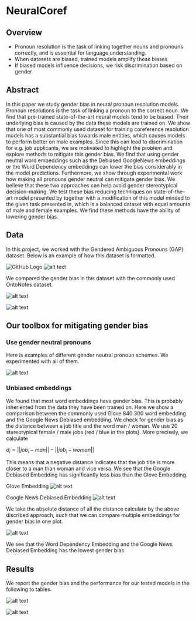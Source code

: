 # NeuralCoref

## Overview

* Pronoun resolution is the task of linking together nouns and pronouns correctly, and is essential for language understanding.
* When datasets are biased, trained models amplify these biases
* If biased models influence decisions, we risk discrimination based on gender


## Abstract
In this paper we study gender bias in neural pronoun resolution models. Pronoun resolutions is the task of linking a pronoun to the correct noun. We find that pre-trained state-of-the-art neural models tend to be biased. Their underlying bias is caused by the data these models are trained on. We show that one of most commonly used dataset for training coreference resolution models has a substantial bias towards male entities, which causes models to perform better on male examples. Since this can lead to discrimination for e.g. job applicants, we are motivated to highlight the problem and explore methods to mitigate this gender bias. We find that using gender neutral word embeddings such as the Debiased GoogleNews embeddings or the Word Dependency embeddings can lower the bias considerably in the model predictions. Furthermore, we show through experimental work how making all pronouns gender neutral can mitigate gender bias. We believe that these two approaches can help avoid gender stereotypical decision-making. We test these bias reducing techniques on state-of-the-art model presented by together with a modification of this model minded to the given task presented in, which is a balanced dataset with equal amounts of male and female examples. We find these methods have the ability of lowering gender bias. 

## Data

In this project, we worked with the Gendered Ambiguous Pronouns (GAP) dataset. Below is an example of how this dataset is formatted.

![GitHub Logo](/images/example.png)
![alt text](/images/example.png)

We compared the gender bias in this dataset with the commonly used OntoNotes dataset.

![alt text](/images/onto_notes.png)

![alt text](/images/gap.png)

## Our toolbox for mitigating gender bias

### Use gender neutral pronouns

Here is examples of different gender neutral pronoun schemes. We experimented with all of them.

![alt text](/images/pronoun_scheme.png)

### Unbiased embeddings

We found that most word embeddings have gender bias. This is probably inheriented from the data they have been trained on. Here we show a comparison between the commonly used Glove 840 300 word embedding and the Google News Debiased embedding. We check for gender bias as the distance between a job title and the word man / woman. We use 20 stereotypical female / male jobs (red / blue in the plots). More precisely, we calculate

$d_i = ||job_i - man|| - ||job_i - woman||$ 

This means that a negative distance indicates that the job title is more closer to a man than woman and vice versa. We see that the Google Debiased Embedding has significantly less bias than the Glove Embedding.

Glove Embedding
![alt text](/images/glove.png)

Google News Debiased Embedding
![alt text](/images/google_debiased.png)

We take the absolute distance of all the distance calculate by the above discribed approach, such that we can compare multiple embeddings for gender bias in one plot.

![alt text](/images/comparison.png)

We see that the Word Dependency Embedding and the Google News Debiased Embedding has the lowest gender bias.

## Results

We report the gender bias and the performance for our tested models in the following to tables.

![alt text](/images/performance.png)

![alt text](/images/bias.png)







